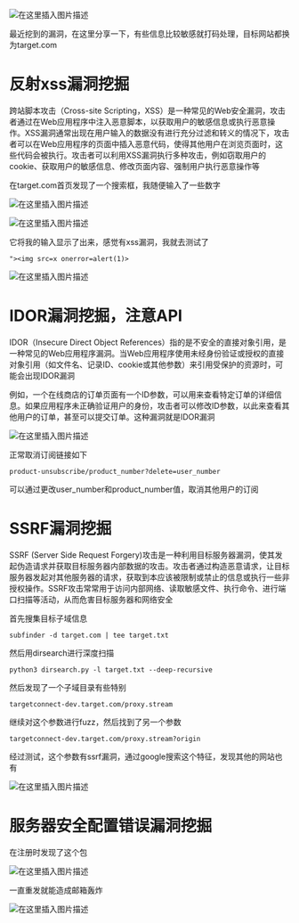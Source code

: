 ﻿![在这里插入图片描述](https://img-blog.csdnimg.cn/09bd8d460c42418eb6c0ae21b4be019e.png)

最近挖到的漏洞，在这里分享一下，有些信息比较敏感就打码处理，目标网站都换为target.com

# 反射xss漏洞挖掘
跨站脚本攻击（Cross-site Scripting，XSS）是一种常见的Web安全漏洞，攻击者通过在Web应用程序中注入恶意脚本，以获取用户的敏感信息或执行恶意操作。XSS漏洞通常出现在用户输入的数据没有进行充分过滤和转义的情况下，攻击者可以在Web应用程序的页面中插入恶意代码，使得其他用户在浏览页面时，这些代码会被执行。攻击者可以利用XSS漏洞执行多种攻击，例如窃取用户的cookie、获取用户的敏感信息、修改页面内容、强制用户执行恶意操作等

在target.com首页发现了一个搜索框，我随便输入了一些数字

![在这里插入图片描述](https://img-blog.csdnimg.cn/95fbaa7b03134f6c9325aa66fb7f3365.png)

![在这里插入图片描述](https://img-blog.csdnimg.cn/209a8483b8924d55b66f73dd16fbac19.png)

它将我的输入显示了出来，感觉有xss漏洞，我就去测试了
```
"><img src=x onerror=alert(1)>
```
![在这里插入图片描述](https://img-blog.csdnimg.cn/9e6393155adb47bc96b46014f1a3b123.png)

# IDOR漏洞挖掘，注意API
IDOR（Insecure Direct Object References）指的是不安全的直接对象引用，是一种常见的Web应用程序漏洞。当Web应用程序使用未经身份验证或授权的直接对象引用（如文件名、记录ID、cookie或其他参数）来引用受保护的资源时，可能会出现IDOR漏洞

例如，一个在线商店的订单页面有一个ID参数，可以用来查看特定订单的详细信息。如果应用程序未正确验证用户的身份，攻击者可以修改ID参数，以此来查看其他用户的订单，甚至可以提交订单。这种漏洞就是IDOR漏洞

![在这里插入图片描述](https://img-blog.csdnimg.cn/ed33cccda7784c029fc4e21f9e352300.png)

正常取消订阅链接如下
```
product-unsubscribe/product_number?delete=user_number
```
可以通过更改user_number和product_number值，取消其他用户的订阅

# SSRF漏洞挖掘
SSRF (Server Side Request Forgery)攻击是一种利用目标服务器漏洞，使其发起伪造请求并获取目标服务器内部数据的攻击。攻击者通过构造恶意请求，让目标服务器发起对其他服务器的请求，获取到本应该被限制或禁止的信息或执行一些非授权操作。SSRF攻击常常用于访问内部网络、读取敏感文件、执行命令、进行端口扫描等活动，从而危害目标服务器和网络安全

首先搜集目标子域信息
```
subfinder -d target.com | tee target.txt
```
然后用dirsearch进行深度扫描
```
python3 dirsearch.py -l target.txt --deep-recursive
```
然后发现了一个子域目录有些特别
```
targetconnect-dev.target.com/proxy.stream
```
继续对这个参数进行fuzz，然后找到了另一个参数
```
targetconnect-dev.target.com/proxy.stream?origin
```
经过测试，这个参数有ssrf漏洞，通过google搜索这个特征，发现其他的网站也有

![在这里插入图片描述](https://img-blog.csdnimg.cn/d564e9faa252457bbed5be5303f0fbb7.png)

# 服务器安全配置错误漏洞挖掘
在注册时发现了这个包

![在这里插入图片描述](https://img-blog.csdnimg.cn/94112675fb80469c9b6e94b4c1a780af.png)

一直重发就能造成邮箱轰炸

![在这里插入图片描述](https://img-blog.csdnimg.cn/d2d71a47a32044519fbe967692bb8299.png)

